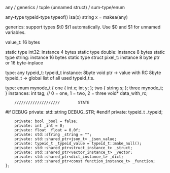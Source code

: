any / generics / tuple (unnamed struct) / sum-type/enum

any-type
typeid-type
typeof()
isa(x)
string x = makea(any)


generics: support types $t0 $t1 automatically. Use $0 and $1 for unnamed variables.


value_t: 16 bytes

static type int32: instance 4 bytes
static type double: instance 8 bytes
static type string: instance 16 bytes
static type struct pixel_t:
	instance 8 byte ptr
	or 16 byte-inplace



type: any
typeid_t: typeid_t
instance:
	8byte void ptr -> value with RC
	8byte typeid_t -> global list of all used typeid_t:s.

type: enum mynode_t { one { int x; int y; }; two { string s; }; three mynode_t; }
instances:
	int tag; // 0 = one, 1 = two, 2 = three
	void* data_with_rc;






		////////////////////		STATE

#if DEBUG
		private: std::string DEBUG_STR;
#endif
		private: typeid_t _typeid;

		private: bool _bool = false;
		private: int _int = 0;
		private: float _float = 0.0f;
		private: std::string _string = "";
		private: std::shared_ptr<json_t> _json_value;
		private: typeid_t _typeid_value = typeid_t::make_null();
		private: std::shared_ptr<struct_instance_t> _struct;
		private: std::shared_ptr<vector_instance_t> _vector;
		private: std::shared_ptr<dict_instance_t> _dict;
		private: std::shared_ptr<const function_instance_t> _function;
	};
